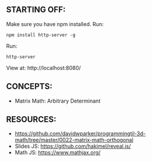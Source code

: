 ## STARTING OFF:

Make sure you have npm installed.
Run:
```
npm install http-server -g
```

Run:
```
http-server
```

View at: http://localhost:8080/

## CONCEPTS:

* Matrix Math: Arbitrary Determinant

## RESOURCES:

* https://github.com/davidwparker/programmingtil-3d-math/tree/master/0022-matrix-math-orthogonal
* Slides JS: https://github.com/hakimel/reveal.js/
* Math JS: https://www.mathjax.org/
